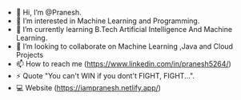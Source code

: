 - 👋 Hi, I’m @Pranesh.
- 👀 I’m interested in Machine Learning and Programming.
- 🌱 I’m currently learning B.Tech Artificial Intelligence And Machine Learning.
- 💞️ I’m looking to collaborate on Machine Learning ,Java and Cloud Projects
- 📫 How to reach me (https://www.linkedin.com/in/pranesh5264/)
- ⚡ Quote "You can't WIN if you dont't FIGHT, FIGHT...". 
- 💻 Website (https://iampranesh.netlify.app/)
<!---
Pranesh-2005/Pranesh-2005 is a ✨ special ✨ repository because its `README.md` (this file) appears on your GitHub profile.
You can click the Preview link to take a look at your changes.
--->
